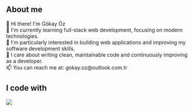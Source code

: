 <h2 align="left">About me</h2>

<p align="left">👋 Hi there! I'm Gökay Öz  <br>
  🌱 I'm currently learning full-stack web development, focusing on modern technologies.  <br>
  👀 I'm particularly interested in building web applications and improving my software development skills.  <br>
  🎯 I care about writing clean, maintainable code and continuously improving as a developer.  <br>
  📫 You can reach me at: gokay.oz@outlook.com.tr</p>

<h2 align="left">I code with</h2>

<div align="left">
    <img src="https://skillicons.dev/icons?i=cs,html,css,js,bootstrap,git,github,postman,docker,mongo,redis,rabbitmq" />
</div>
